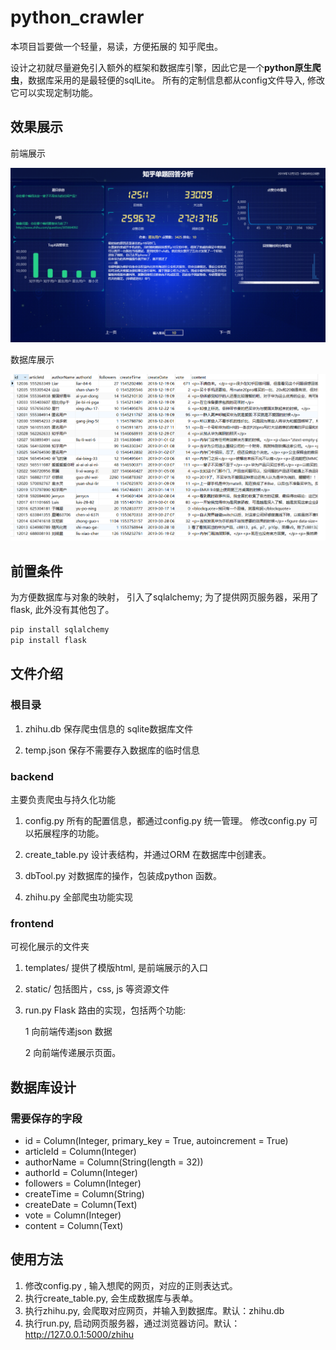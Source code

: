 # python_crawler
本项目旨要做一个轻量，易读，方便拓展的 知乎爬虫。 

设计之初就尽量避免引入额外的框架和数据库引擎，因此它是一个**python原生爬虫**，数据库采用的是最轻便的sqlLite。 所有的定制信息都从config文件导入, 修改它可以实现定制功能。
 
## 效果展示
前端展示

![image](zhihu_crawler.png)

数据库展示

![image](backend.png)

## 前置条件
为方便数据库与对象的映射， 引入了sqlalchemy; 
为了提供网页服务器，采用了flask, 此外没有其他包了。

```bash
pip install sqlalchemy
pip install flask
```

## 文件介绍
### 根目录

1. zhihu.db
保存爬虫信息的 sqlite数据库文件

2. temp.json
保存不需要存入数据库的临时信息

### backend 
主要负责爬虫与持久化功能

1. config.py 
所有的配置信息，都通过config.py 统一管理。 修改config.py 可以拓展程序的功能。 

2. create_table.py
设计表结构，并通过ORM 在数据库中创建表。 

3. dbTool.py
对数据库的操作，包装成python 函数。 

4. zhihu.py
全部爬虫功能实现



### frontend
可视化展示的文件夹

1. templates/ 
提供了模版html, 是前端展示的入口

2. static/
包括图片，css, js 等资源文件

3. run.py
Flask 路由的实现，包括两个功能:

    1 向前端传递json 数据

    2 向前端传递展示页面。    


## 数据库设计

### 需要保存的字段

* id = Column(Integer, primary_key = True, autoincrement = True)
* articleId = Column(Integer)
* authorName = Column(String(length = 32)) 
* authorId = Column(Integer) 
* followers = Column(Integer)
* createTime = Column(String)
* createDate = Column(Text)
* vote = Column(Integer)
* content = Column(Text)

## 使用方法
1. 修改config.py , 输入想爬的网页，对应的正则表达式。 
2. 执行create_table.py, 会生成数据库与表单。 
3. 执行zhihu.py, 会爬取对应网页，并输入到数据库。默认：zhihu.db
4. 执行run.py, 启动网页服务器，通过浏览器访问。默认： http://127.0.0.1:5000/zhihu